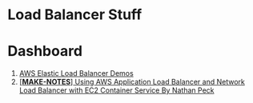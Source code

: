 <h1>Load Balancer Stuff</h1>

# Dashboard

1. [AWS Elastic Load Balancer Demos](https://exampleloadbalancer.com/lambda_demo.html)
1. [[**MAKE-NOTES**] Using AWS Application Load Balancer and Network Load Balancer with EC2 Container Service By Nathan Peck](https://medium.com/containers-on-aws/using-aws-application-load-balancer-and-network-load-balancer-with-ec2-container-service-d0cb0b1d5ae5)